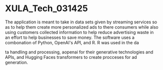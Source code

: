 # XULA_Tech_031425
The application is meant to take in data sets given by streaming services so as to help them create more personalized ads to there consumers while also using customers collected information to help reduce advertising waste in an effort to help businesses to save money. 
The software uses a combonation of Python, OpenAI's API, and R. R was used in the da



ta handling and processing, aopenai for their generative technologies and APIs, and Hugging Faces transformers to create procceses for ad generation.
